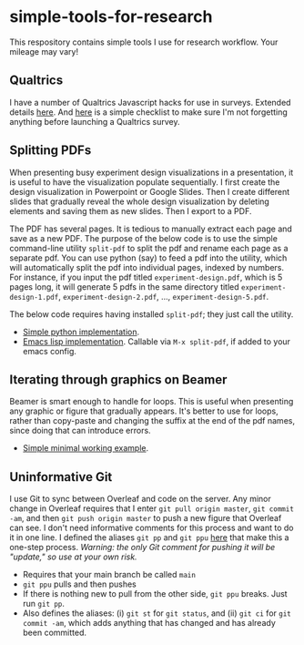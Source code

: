 # simple-tools-for-research
This respository contains simple tools I use for research workflow. Your mileage may vary! 

## Qualtrics
I have a number of Qualtrics Javascript hacks for use in surveys. Extended details [here](q-js/README.md). And [here](q-js/checklist.md) is a simple checklist to make sure I'm not forgetting anything before launching a Qualtrics survey. 

## Splitting PDFs 
When presenting busy experiment design visualizations in a presentation, it is useful to have the visualization populate sequentially. I first create the design visualization in Powerpoint or Google Slides. Then I create different slides that gradually reveal the whole design visualization by deleting elements and saving them as new slides. Then I export to a PDF. 

The PDF has several pages. It is tedious to manually extract each page and save as a new PDF. The purpose of the below code is to use the simple command-line utility `split-pdf` to split the pdf and rename each page as a separate pdf. You can use python (say) to feed a pdf into the utility, which will automatically split the pdf into individual pages, indexed by numbers. For instance, if you input the pdf titled `experiment-design.pdf`, which is 5 pages long, it will generate 5 pdfs in the same directory titled `experiment-design-1.pdf`, `experiment-design-2.pdf`, ..., `experiment-design-5.pdf`. 

The below code requires having installed `split-pdf`; they just call the utility. 

- [Simple python implementation](split-pdf.py). 
- [Emacs lisp implementation](split-pdf.lisp). Callable via `M-x split-pdf`, if added to your emacs config. 

## Iterating through graphics on Beamer
Beamer is smart enough to handle for loops. This is useful when presenting any graphic or figure that gradually appears. It's better to use for loops, rather than copy-paste and changing the suffix at the end of the pdf names, since doing that can introduce errors.
- [Simple minimal working example](iterate-visualization-example.tex). 

## Uninformative Git
I use Git to sync between Overleaf and code on the server. Any minor
change in Overleaf requires that I enter `git pull origin master`, `git commit
-am`, and then `git push origin master` to push a new figure that Overleaf can see. I
don't need informative comments for this process and want to do it in one line. I defined the aliases `git
pp` and `git ppu` [here](gitconfig) that make this a one-step
process. *Warning: the only Git comment for pushing it will be "update," so use at your
own risk.* 
- Requires that your main branch be called `main` 
- `git ppu` pulls and then pushes
- If there is nothing new to pull from the other side, `git ppu` breaks. Just run `git
  pp`. 
- Also defines the aliases: (i) `git st` for `git status`, and (ii) `git ci` for
  `git commit -am`, which adds anything that has changed and has
  already been committed. 
  

